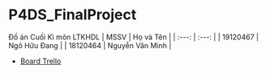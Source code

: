 # P4DS_FinalProject
Đồ án Cuối Kì môn LTKHDL
| MSSV | Họ và Tên |
| :---: | :---: |
| 19120467 | Ngô Hữu Đang | 
| 18120464 | Nguyễn Văn Minh | 
* [Board Trello](https://trello.com/b/xcs9x6jw/final)
